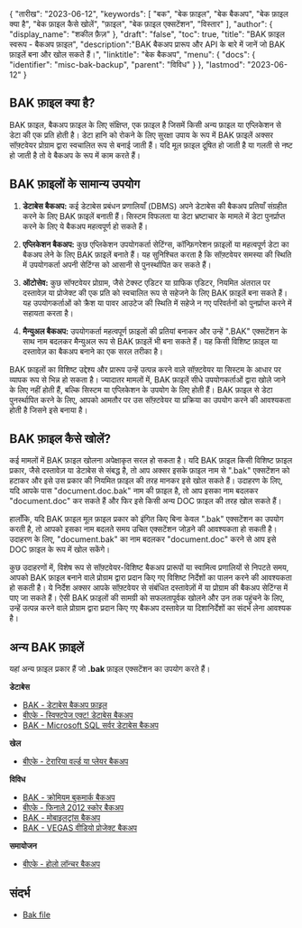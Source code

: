 {
"तारीख": "2023-06-12",
  "keywords": [
"बक",
"बेक फ़ाइल",
"बेक बैकअप",
"बेक फ़ाइल क्या है",
"बेक फ़ाइल कैसे खोलें",
"फ़ाइल",
"बेक फ़ाइल एक्सटेंशन",
"विस्तार"
],
  "author": {
"display_name": "शकील फ़ैज़"
},
"draft": "false",
"toc": true,
"title": "BAK फ़ाइल स्वरूप - बैकअप फ़ाइल",
  "description":"BAK बैकअप प्रारूप और API के बारे में जानें जो BAK फ़ाइलें बना और खोल सकते हैं।",
"linktitle": "बेक बैकअप",
  "menu": {
    "docs": {
      "identifier": "misc-bak-backup",
"parent": "विविध"
}
},
"lastmod": "2023-06-12"
}

## BAK फ़ाइल क्या है?

BAK फ़ाइल, बैकअप फ़ाइल के लिए संक्षिप्त, एक फ़ाइल है जिसमें किसी अन्य फ़ाइल या एप्लिकेशन से डेटा की एक प्रति होती है। डेटा हानि को रोकने के लिए सुरक्षा उपाय के रूप में BAK फ़ाइलें अक्सर सॉफ़्टवेयर प्रोग्राम द्वारा स्वचालित रूप से बनाई जाती हैं। यदि मूल फ़ाइल दूषित हो जाती है या गलती से नष्ट हो जाती है तो वे बैकअप के रूप में काम करते हैं।

## BAK फ़ाइलों के सामान्य उपयोग

1. **डेटाबेस बैकअप:** कई डेटाबेस प्रबंधन प्रणालियाँ (DBMS) अपने डेटाबेस की बैकअप प्रतियाँ संग्रहीत करने के लिए BAK फ़ाइलें बनाती हैं। सिस्टम विफलता या डेटा भ्रष्टाचार के मामले में डेटा पुनर्प्राप्त करने के लिए ये बैकअप महत्वपूर्ण हो सकते हैं।

2. **एप्लिकेशन बैकअप:** कुछ एप्लिकेशन उपयोगकर्ता सेटिंग्स, कॉन्फ़िगरेशन फ़ाइलों या महत्वपूर्ण डेटा का बैकअप लेने के लिए BAK फ़ाइलें बनाते हैं। यह सुनिश्चित करता है कि सॉफ़्टवेयर समस्या की स्थिति में उपयोगकर्ता अपनी सेटिंग्स को आसानी से पुनर्स्थापित कर सकते हैं।

3. **ऑटोसेव:** कुछ सॉफ्टवेयर प्रोग्राम, जैसे टेक्स्ट एडिटर या ग्राफिक एडिटर, नियमित अंतराल पर दस्तावेज़ या प्रोजेक्ट की एक प्रति को स्वचालित रूप से सहेजने के लिए BAK फ़ाइलें बना सकते हैं। यह उपयोगकर्ताओं को क्रैश या पावर आउटेज की स्थिति में सहेजे न गए परिवर्तनों को पुनर्प्राप्त करने में सहायता करता है।

4. **मैन्युअल बैकअप:** उपयोगकर्ता महत्वपूर्ण फ़ाइलों की प्रतियां बनाकर और उन्हें ".BAK" एक्सटेंशन के साथ नाम बदलकर मैन्युअल रूप से BAK फ़ाइलें भी बना सकते हैं। यह किसी विशिष्ट फ़ाइल या दस्तावेज़ का बैकअप बनाने का एक सरल तरीका है।

BAK फ़ाइलों का विशिष्ट उद्देश्य और प्रारूप उन्हें उत्पन्न करने वाले सॉफ़्टवेयर या सिस्टम के आधार पर व्यापक रूप से भिन्न हो सकता है। ज्यादातर मामलों में, BAK फ़ाइलें सीधे उपयोगकर्ताओं द्वारा खोले जाने के लिए नहीं होती हैं, बल्कि सिस्टम या एप्लिकेशन के उपयोग के लिए होती हैं। BAK फ़ाइल से डेटा पुनर्स्थापित करने के लिए, आपको आमतौर पर उस सॉफ़्टवेयर या प्रक्रिया का उपयोग करने की आवश्यकता होती है जिसने इसे बनाया है।

## BAK फ़ाइल कैसे खोलें?

कई मामलों में BAK फ़ाइल खोलना अपेक्षाकृत सरल हो सकता है। यदि BAK फ़ाइल किसी विशिष्ट फ़ाइल प्रकार, जैसे दस्तावेज़ या डेटाबेस से संबद्ध है, तो आप अक्सर इसके फ़ाइल नाम से ".bak" एक्सटेंशन को हटाकर और इसे उस प्रकार की नियमित फ़ाइल की तरह मानकर इसे खोल सकते हैं। उदाहरण के लिए, यदि आपके पास "document.doc.bak" नाम की फ़ाइल है, तो आप इसका नाम बदलकर "document.doc" कर सकते हैं और फिर इसे किसी अन्य DOC फ़ाइल की तरह खोल सकते हैं।

हालाँकि, यदि BAK फ़ाइल मूल फ़ाइल प्रकार को इंगित किए बिना केवल ".bak" एक्सटेंशन का उपयोग करती है, तो आपको इसका नाम बदलते समय उचित एक्सटेंशन जोड़ने की आवश्यकता हो सकती है। उदाहरण के लिए, "document.bak" का नाम बदलकर "document.doc" करने से आप इसे DOC फ़ाइल के रूप में खोल सकेंगे।

कुछ उदाहरणों में, विशेष रूप से सॉफ़्टवेयर-विशिष्ट बैकअप प्रारूपों या स्वामित्व प्रणालियों से निपटते समय, आपको BAK फ़ाइल बनाने वाले प्रोग्राम द्वारा प्रदान किए गए विशिष्ट निर्देशों का पालन करने की आवश्यकता हो सकती है। ये निर्देश अक्सर आपके सॉफ़्टवेयर से संबंधित दस्तावेज़ों में या प्रोग्राम की बैकअप सेटिंग्स में पाए जा सकते हैं। ऐसी BAK फ़ाइलों की सामग्री को सफलतापूर्वक खोलने और उन तक पहुंचने के लिए, उन्हें उत्पन्न करने वाले प्रोग्राम द्वारा प्रदान किए गए बैकअप दस्तावेज़ या दिशानिर्देशों का संदर्भ लेना आवश्यक है।

## अन्य BAK फ़ाइलें

यहां अन्य फ़ाइल प्रकार हैं जो **.bak** फ़ाइल एक्सटेंशन का उपयोग करते हैं।

**डेटाबेस**
- [BAK - डेटाबेस बैकअप फ़ाइल](/hi/डेटाबेस/bak/)
- [बीएके - स्विफ्टपेज एक्ट! डेटाबेस बैकअप](/hi/डेटाबेस/bak-act/)
- [BAK - Microsoft SQL सर्वर डेटाबेस बैकअप](/hi/डेटाबेस/bak-sqlserver/)

**खेल**
- [बीएके - टेरारिया वर्ल्ड या प्लेयर बैकअप](/hi/गेम/बक-टेरारिया/)

**विविध**
- [BAK - क्रोमियम बुकमार्क बैकअप](/hi/misc/bak-chromium/)
- [बीएके - फिनाले 2012 स्कोर बैकअप](/hi/misc/bak-finale/)
- [BAK - मोबाइलट्रांस बैकअप](/hi/misc/bak-mobiletrans/)
- [BAK - VEGAS वीडियो प्रोजेक्ट बैकअप](/hi/misc/bak-vegas/)

**समायोजन**
- [बीएके - होलो लॉन्चर बैकअप](/hi/सेटिंग्स/बक-होलो/)

## संदर्भ
* [Bak file](https://en.wikipedia.org/wiki/Bak_file)
